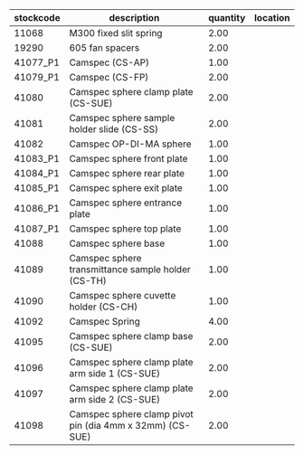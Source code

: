 |stockcode|description|quantity|location|
|---------|-----------|--------|--------|
|11068|M300 fixed slit spring|2.00||
|19290|605 fan spacers|2.00||
|41077_P1|Camspec (CS-AP)|1.00||
|41079_P1|Camspec (CS-FP)|2.00||
|41080|Camspec sphere clamp plate (CS-SUE)|2.00||
|41081|Camspec sphere sample holder slide (CS-SS)|2.00||
|41082|Camspec OP-DI-MA sphere|1.00||
|41083_P1|Camspec sphere front plate|1.00||
|41084_P1|Camspec sphere rear plate|1.00||
|41085_P1|Camspec sphere exit plate|1.00||
|41086_P1|Camspec sphere entrance plate|1.00||
|41087_P1|Camspec sphere top plate|1.00||
|41088|Camspec sphere base|1.00||
|41089|Camspec sphere transmittance sample holder (CS-TH)|1.00||
|41090|Camspec sphere cuvette holder (CS-CH)|1.00||
|41092|Camspec Spring|4.00||
|41095|Camspec sphere clamp base (CS-SUE)|2.00||
|41096|Camspec sphere clamp plate arm side 1 (CS-SUE)|2.00||
|41097|Camspec sphere clamp plate arm side 2 (CS-SUE)|2.00||
|41098|Camspec sphere clamp pivot pin (dia 4mm x 32mm) (CS-SUE)|2.00||
